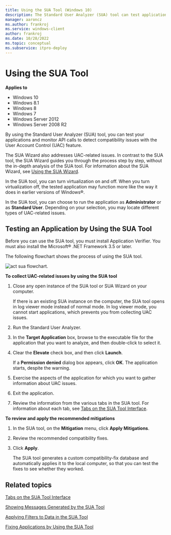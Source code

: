 ```yaml
---
title: Using the SUA Tool (Windows 10)
description: The Standard User Analyzer (SUA) tool can test applications and monitor API calls to detect compatibility issues with the User Account Control (UAC) feature.
manager: aaroncz
ms.author: frankroj
ms.service: windows-client
author: frankroj
ms.date: 10/28/2022
ms.topic: conceptual
ms.subservice: itpro-deploy
---
```


# Using the SUA Tool

**Applies to**

-   Windows 10
-   Windows 8.1
-   Windows 8
-   Windows 7
-   Windows Server 2012
-   Windows Server 2008 R2

By using the Standard User Analyzer (SUA) tool, you can test your applications and monitor API calls to detect compatibility issues with the User Account Control (UAC) feature.

The SUA Wizard also addresses UAC-related issues. In contrast to the SUA tool, the SUA Wizard guides you through the process step by step, without the in-depth analysis of the SUA tool. For information about the SUA Wizard, see [Using the SUA Wizard](using-the-sua-wizard.md).

In the SUA tool, you can turn virtualization on and off. When you turn virtualization off, the tested application may function more like the way it does in earlier versions of Windows®.

In the SUA tool, you can choose to run the application as **Administrator** or as **Standard User**. Depending on your selection, you may locate different types of UAC-related issues.

## Testing an Application by Using the SUA Tool

Before you can use the SUA tool, you must install Application Verifier. You must also install the Microsoft® .NET Framework 3.5 or later.

The following flowchart shows the process of using the SUA tool.

![act sua flowchart.](images/dep-win8-l-act-suaflowchart.jpg)

**To collect UAC-related issues by using the SUA tool**

1.  Close any open instance of the SUA tool or SUA Wizard on your computer.

    If there is an existing SUA instance on the computer, the SUA tool opens in log viewer mode instead of normal mode. In log viewer mode, you cannot start applications, which prevents you from collecting UAC issues.

2.  Run the Standard User Analyzer.

3.  In the **Target Application** box, browse to the executable file for the application that you want to analyze, and then double-click to select it.

4.  Clear the **Elevate** check box, and then click **Launch**.

    If a **Permission denied** dialog box appears, click **OK**. The application starts, despite the warning.

5.  Exercise the aspects of the application for which you want to gather information about UAC issues.

6.  Exit the application.

7.  Review the information from the various tabs in the SUA tool. For information about each tab, see [Tabs on the SUA Tool Interface](tabs-on-the-sua-tool-interface.md).

**To review and apply the recommended mitigations**

1.  In the SUA tool, on the **Mitigation** menu, click **Apply Mitigations**.

2.  Review the recommended compatibility fixes.

3.  Click **Apply**.

    The SUA tool generates a custom compatibility-fix database and automatically applies it to the local computer, so that you can test the fixes to see whether they worked.

## Related topics
[Tabs on the SUA Tool Interface](tabs-on-the-sua-tool-interface.md)

[Showing Messages Generated by the SUA Tool](showing-messages-generated-by-the-sua-tool.md)

[Applying Filters to Data in the SUA Tool](applying-filters-to-data-in-the-sua-tool.md)

[Fixing Applications by Using the SUA Tool](fixing-applications-by-using-the-sua-tool.md)